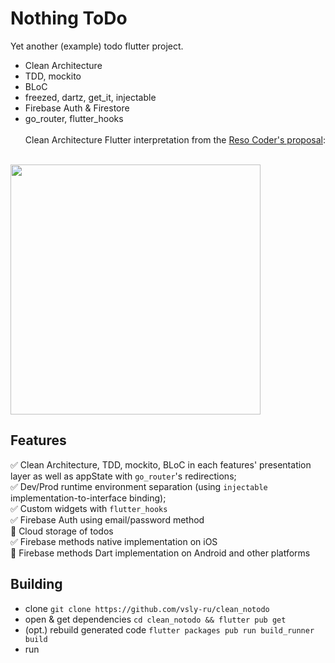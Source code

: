 # Nothing ToDo

Yet another (example) todo flutter project.<br>
- Clean Architecture
- TDD, mockito
- BLoC
- freezed, dartz, get_it, injectable
- Firebase Auth & Firestore
- go_router, flutter_hooks
<br><br>
Clean Architecture Flutter interpretation from the [Reso Coder's proposal](https://github.com/ResoCoder/flutter-tdd-clean-architecture-course):
<br><br>
<img src="https://github.com/ResoCoder/flutter-tdd-clean-architecture-course/raw/master/architecture-proposal.png" style="width: 400px;"/>

## Features

✅ Clean Architecture, TDD, mockito, BLoC in each features' presentation layer as well as appState with `go_router`'s redirections;<br>
✅ Dev/Prod runtime environment separation (using `injectable` implementation-to-interface binding);<br>
✅ Custom widgets with `flutter_hooks`<br>
✅ Firebase Auth using email/password method<br>
🔲 Cloud storage of todos<br>
✅ Firebase methods native implementation on iOS<br>
🔲 Firebase methods Dart implementation on Android and other platforms<br>

## Building

- clone `git clone https://github.com/vsly-ru/clean_notodo`
- open & get dependencies `cd clean_notodo && flutter pub get`
- (opt.) rebuild generated code `flutter packages pub run build_runner build`
- run
